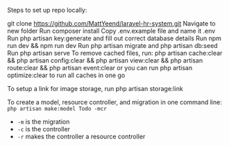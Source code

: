 Steps to set up repo locally:

git clone https://github.com/MattYeend/laravel-hr-system.git
Navigate to new folder
Run composer install
Copy .env.example file and name it .env
Run php artisan key:generate and fill out correct database details
Run npm run dev && npm run dev
Run php artisan migrate and php artisan db:seed
Run php artisan serve
To remove cached files, run: php artisan cache:clear && php artisan config:clear && php artisan view:clear && php artisan route:clear && php artisan event:clear or you can run php artisan optimize:clear to run all caches in one go

To setup a link for image storage, run php artisan storage:link

To create a model, resource controller, and migration in one command line: `php artisan make:model Todo -mcr`
- `-m` is the migration
- `-c` is the controller
- `-r` makes the controller a resource controller